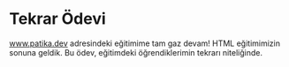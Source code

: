 # Tekrar Ödevi
www.patika.dev adresindeki eğitimime tam gaz devam! HTML eğitimimizin sonuna geldik.
Bu ödev, eğitimdeki öğrendiklerimin tekrarı niteliğinde.